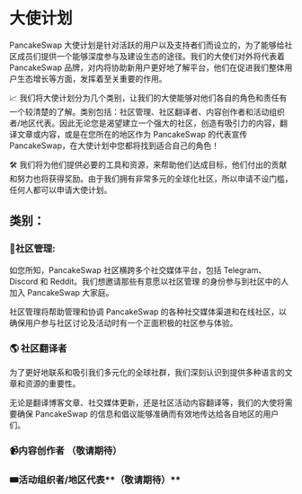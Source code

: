 # 大使计划

PancakeSwap 大使计划是针对活跃的用户以及支持者们而设立的，为了能够给社区成员们提供一个能够深度参与及建设生态的途径。我们的大使们对外将代表着 PancakeSwap 品牌，对内将协助新用户更好地了解平台，他们在促进我们整体用户生态增长等方面，发挥着至关重要的作用。

📈 我们将大使计划分为几个类别，让我们的大使能够对他们各自的角色和责任有一个较清楚的了解。类别包括：社区管理、社区翻译者、内容创作者和活动组织者/地区代表。因此无论您是渴望建立一个强大的社区，创造有吸引力的内容，翻译文章或内容，或是在您所在的地区作为 PancakeSwap 的代表宣传 PancakeSwap，在大使计划中您都将找到适合自己的角色！

🛠️ 我们将为他们提供必要的工具和资源，来帮助他们达成目标，他们付出的贡献和努力也将获得奖励。由于我们拥有非常多元的全球化社区，所以申请不设门槛，任何人都可以申请大使计划。

## 类别：

### 👥社区管理:

如您所知，PancakeSwap 社区横跨多个社交媒体平台，包括 Telegram、Discord 和 Reddit。我们想邀请那些有意愿以社区管理 的身份参与到社区中的人加入 PancakeSwap 大家庭。

社区管理将帮助管理和协调 PancakeSwap 的各种社交媒体渠道和在线社区，以确保用户参与社区讨论及活动时有一个正面积极的社区参与体验。

### 🌎 社区翻译者

为了更好地联系和吸引我们多元化的全球社群，我们深刻认识到提供多种语言的文章和资源的重要性。

无论是翻译博客文章、社交媒体更新，还是社区活动内容翻译等，我们的大使将需要确保 PancakeSwap 的信息和倡议能够准确而有效地传达给各自地区的用户们。

### **📹内容创作者 （敬请期待）**

### **🎟️**活动组织者/地区代表**（敬请期待）**

